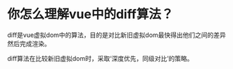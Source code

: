 # 你怎么理解vue中的diff算法？

diff是vue虚拟dom中的算法，目的是对比新旧虚拟dom最快得出他们之间的差异然后完成渲染。

diff算法在比较新旧虚拟dom时，采取‘深度优先，同级对比’的策略。